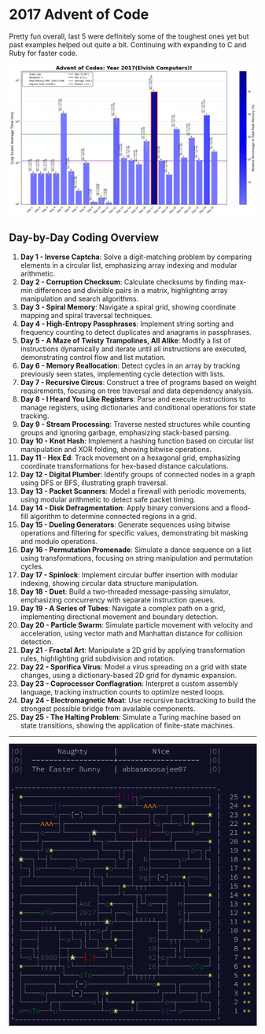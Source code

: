 # 2017 Advent of Code

Pretty fun overall, last 5 were definitely some of the toughest ones yet but past examples helped out quite a bit. Continuing with expanding to C and Ruby for faster code.

![2017 Full Run Time Plot](analysis/AOC_2017_log.png)

## Day-by-Day Coding Overview

1. **Day 1 - Inverse Captcha**: Solve a digit-matching problem by comparing elements in a circular list, emphasizing array indexing and modular arithmetic.
2. **Day 2 - Corruption Checksum**: Calculate checksums by finding max-min differences and divisible pairs in a matrix, highlighting array manipulation and search algorithms.
3. **Day 3 - Spiral Memory**: Navigate a spiral grid, showing coordinate mapping and spiral traversal techniques.
4. **Day 4 - High-Entropy Passphrases**: Implement string sorting and frequency counting to detect duplicates and anagrams in passphrases.
5. **Day 5 - A Maze of Twisty Trampolines, All Alike**: Modify a list of instructions dynamically and iterate until all instructions are executed, demonstrating control flow and list mutation.
6. **Day 6 - Memory Reallocation**: Detect cycles in an array by tracking previously seen states, implementing cycle detection with lists.
7. **Day 7 - Recursive Circus**: Construct a tree of programs based on weight requirements, focusing on tree traversal and data dependency analysis.
8. **Day 8 - I Heard You Like Registers**: Parse and execute instructions to manage registers, using dictionaries and conditional operations for state tracking.
9. **Day 9 - Stream Processing**: Traverse nested structures while counting groups and ignoring garbage, emphasizing stack-based parsing.
10. **Day 10 - Knot Hash**: Implement a hashing function based on circular list manipulation and XOR folding, showing bitwise operations.
11. **Day 11 - Hex Ed**: Track movement on a hexagonal grid, emphasizing coordinate transformations for hex-based distance calculations.
12. **Day 12 - Digital Plumber**: Identify groups of connected nodes in a graph using DFS or BFS, illustrating graph traversal.
13. **Day 13 - Packet Scanners**: Model a firewall with periodic movements, using modular arithmetic to detect safe packet timing.
14. **Day 14 - Disk Defragmentation**: Apply binary conversions and a flood-fill algorithm to determine connected regions in a grid.
15. **Day 15 - Dueling Generators**: Generate sequences using bitwise operations and filtering for specific values, demonstrating bit masking and modulo operations.
16. **Day 16 - Permutation Promenade**: Simulate a dance sequence on a list using transformations, focusing on string manipulation and permutation cycles.
17. **Day 17 - Spinlock**: Implement circular buffer insertion with modular indexing, showing circular data structure manipulation.
18. **Day 18 - Duet**: Build a two-threaded message-passing simulator, emphasizing concurrency with separate instruction queues.
19. **Day 19 - A Series of Tubes**: Navigate a complex path on a grid, implementing directional movement and boundary detection.
20. **Day 20 - Particle Swarm**: Simulate particle movement with velocity and acceleration, using vector math and Manhattan distance for collision detection.
21. **Day 21 - Fractal Art**: Manipulate a 2D grid by applying transformation rules, highlighting grid subdivision and rotation.
22. **Day 22 - Sporifica Virus**: Model a virus spreading on a grid with state changes, using a dictionary-based 2D grid for dynamic expansion.
23. **Day 23 - Coprocessor Conflagration**: Interpret a custom assembly language, tracking instruction counts to optimize nested loops.
24. **Day 24 - Electromagnetic Moat**: Use recursive backtracking to build the strongest possible bridge from available components.
25. **Day 25 - The Halting Problem**: Simulate a Turing machine based on state transitions, showing the application of finite-state machines.

---
![2017 Advent](<2017 Advent Calendar.png>)
